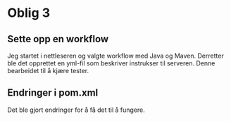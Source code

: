 
# Oblig 3

## Sette opp en workflow

Jeg startet i nettleseren og valgte workflow med Java og Maven. Derretter ble det opprettet en yml-fil som 
beskriver instrukser til serveren. Denne bearbeidet til å kjære tester.

## Endringer i pom.xml

Det ble gjort endringer for å få det til å fungere. 


